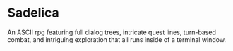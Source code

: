 # Sadelica

An ASCII rpg featuring full dialog trees, intricate quest lines, turn-based combat, and intriguing exploration that all runs inside of a terminal window.